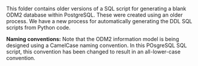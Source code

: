This folder contains older versions of a SQL script for generating a blank ODM2 database within PostgreSQL.  These were created using an older process. We have a new process for automatically generating the DDL SQL scripts from Python code.

**Naming conventions:** Note that the ODM2 information model is being designed using a CamelCase naming convention. In this POsgreSQL SQL script, this convention has been changed to result in an all-lower-case convention.
